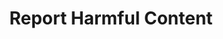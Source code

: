 ---
title: "Report Harmful Content"
type: "thumb"
weight: 2
draft: false
url_sml: "/images/design/RHC_report_design"
url_lge: "/images/design/RHC_report_design_lrg"
alt: "Print design work for Report Harmful Content"
---